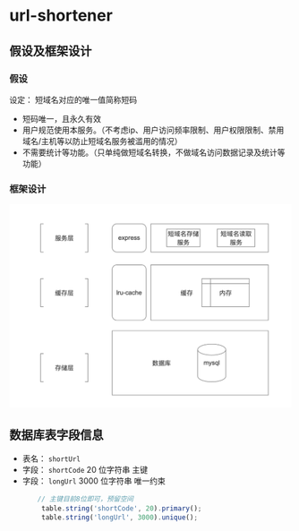 # url-shortener

## 假设及框架设计

### 假设

设定： 短域名对应的唯一值简称短码

* 短码唯一，且永久有效
* 用户规范使用本服务。（不考虑ip、用户访问频率限制、用户权限限制、禁用域名/主机等以防止短域名服务被滥用的情况）
* 不需要统计等功能。（只单纯做短域名转换，不做域名访问数据记录及统计等功能）

### 框架设计

![框架设计图](./img/shortener.png)

## 数据库表字段信息

* 表名： `shortUrl`
* 字段： `shortCode` 20 位字符串 主键
* 字段： `longUrl` 3000 位字符串 唯一约束

```ts
       // 主键目前8位即可，预留空间
        table.string('shortCode', 20).primary();
        table.string('longUrl', 3000).unique();
```